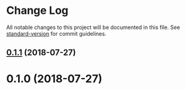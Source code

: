 # Change Log

All notable changes to this project will be documented in this file. See [standard-version](https://github.com/conventional-changelog/standard-version) for commit guidelines.

<a name="0.1.1"></a>
## [0.1.1](https://github.com/devdigital/combis/compare/v0.1.0...v0.1.1) (2018-07-27)



<a name="0.1.0"></a>
# 0.1.0 (2018-07-27)
